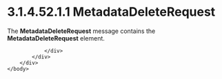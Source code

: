 <html dir="LTR" xmlns:mshelp="http://msdn.microsoft.com/mshelp" xmlns:ddue="http://ddue.schemas.microsoft.com/authoring/2003/5" xmlns:xlink="http://www.w3.org/1999/xlink" xmlns:tool="http://www.microsoft.com/tooltip">
    <head>
        <meta http-equiv="Content-Type" content="text/html; CHARSET=utf-8"></meta>
        <meta name="save" content="history"></meta>
        <title>3.1.4.52.1.1 MetadataDeleteRequest</title>
        <xml>
            <mshelp:toctitle title="3.1.4.52.1.1 MetadataDeleteRequest"></mshelp:toctitle>
            <mshelp:rltitle title="[MS-SSMDSWS-15]: MetadataDeleteRequest"></mshelp:rltitle>
            <mshelp:keyword index="A" term="2f9dd2d9-17a0-4d10-b445-658d8f0d610c"></mshelp:keyword>
            <mshelp:attr name="DCSext.ContentType" value="open specification"></mshelp:attr>
            <mshelp:attr name="AssetID" value="2f9dd2d9-17a0-4d10-b445-658d8f0d610c"></mshelp:attr>
            <mshelp:attr name="TopicType" value="kbRef"></mshelp:attr>
            <mshelp:attr name="DCSext.Title" value="[MS-SSMDSWS-15]: MetadataDeleteRequest" />
        </xml>
    </head>
    <body>
        <div id="header">
            <h1 class="heading">3.1.4.52.1.1 MetadataDeleteRequest</h1>
        </div>
        <div id="mainSection">
            <div id="mainBody">
                <div id="allHistory" class="saveHistory"></div>
                <div id="sectionSection0" class="section" name="collapseableSection">
                    

<p>The <b>MetadataDeleteRequest</b> message contains the <b>MetadataDeleteRequest</b>
element.</p>


                </div>
            </div>
        </div>
    </body>
</html>